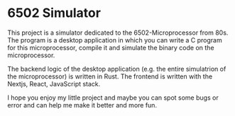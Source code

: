 # 6502 Simulator

This project is a simulator dedicated to the 6502-Microprocessor from 80s.
The program is a desktop application in which you can write a C program for this microprocessor, compile it and simulate the binary code on the microprocessor.

The backend logic of the desktop application (e.g. the entire simulatrion of the microprocessor) is written in Rust. The frontend is written with the Nextjs, React, JavaScript stack.

I hope you enjoy my little project and maybe you can spot some bugs or error and can help me make it better and more fun.
